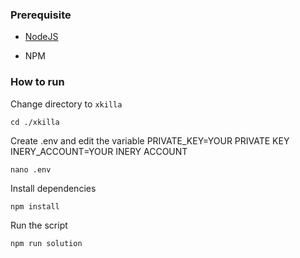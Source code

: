 ### Prerequisite

- [NodeJS](https://nodejs.org/en/)

- NPM



### How to run

Change directory to ```xkilla```

```shell
cd ./xkilla
```

Create .env and edit the variable
PRIVATE_KEY=YOUR PRIVATE KEY
INERY_ACCOUNT=YOUR INERY ACCOUNT

```shell
nano .env
```

Install dependencies

```shell
npm install
```

Run the script

```
npm run solution
```
